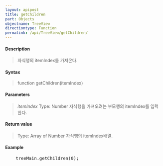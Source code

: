 ```yaml
---
layout: apipost
title: getChildren
part: Objects
objectname: TreeView
directiontype: Function
permalink: /api/TreeView/getChildren/
---
```



#### Description

> 자식행의 itemIndex를 가져온다.

#### Syntax

> function getChildren(itemIndex)

#### Parameters

> *itemIndex*
> Type: Number
> 자식행을 가져오려는 부모행의 itemIndex를 입력한다.

#### Return value

> Type: Array of Number
> 자식행의 itemIndex배열.

#### Example

<pre class="prettyprint">
    treeMain.getChildren(0);
</pre>


